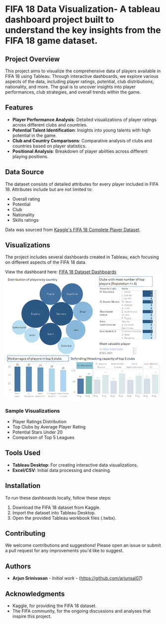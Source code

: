 # FIFA 18 Data Visualization- A tableau dashboard project built to understand the key insights from the FIFA 18 game dataset.

## Project Overview

This project aims to visualize the comprehensive data of players available in FIFA 18 using Tableau. Through interactive dashboards, we explore various aspects of the data, including player ratings, potential, club distributions, nationality, and more. The goal is to uncover insights into player performances, club strategies, and overall trends within the game.

## Features

- **Player Performance Analysis**: Detailed visualizations of player ratings across different clubs and countries.
- **Potential Talent Identification**: Insights into young talents with high potential in the game.
- **Club and Country Comparisons**: Comparative analysis of clubs and countries based on player statistics.
- **Positional Analysis**: Breakdown of player abilities across different playing positions.

## Data Source

The dataset consists of detailed attributes for every player included in FIFA 18. Attributes include but are not limited to:

- Overall rating
- Potential
- Club
- Nationality
- Skills ratings

Data was sourced from [Kaggle's FIFA 18 Complete Player Dataset](https://www.kaggle.com/thec03u5/fifa-18-demo-player-dataset).

## Visualizations

The project includes several dashboards created in Tableau, each focusing on different aspects of the FIFA 18 data. 

View the dashboard here: [FIFA 18 Dataset Dashboards](https://github.com/arjunsai07/Tableau--FIFA-18-Game-analysis/blob/7c601350ddfcb0bf570172b66f3934088815d866/Dashboard-FIFA%2018.png)
![Alt text for the image](https://github.com/arjunsai07/Tableau--FIFA-18-Game-analysis/blob/7c601350ddfcb0bf570172b66f3934088815d866/Dashboard-FIFA%2018.png "Optional title attribute")

### Sample Visualizations

- Player Ratings Distribution
- Top Clubs by Average Player Rating
- Potential Stars Under 20
- Comparison of Top 5 Leagues

## Tools Used

- **Tableau Desktop**: For creating interactive data visualizations.
- **Excel/CSV**: Initial data processing and cleaning.

## Installation

To run these dashboards locally, follow these steps:

1. Download the FIFA 18 dataset from Kaggle.
2. Import the dataset into Tableau Desktop.
3. Open the provided Tableau workbook files (.twbx).

## Contributing

We welcome contributions and suggestions! Please open an issue or submit a pull request for any improvements you'd like to suggest.

## Authors

- **Arjun Srinivasan** - *Initial work* - (https://github.com/arjunsai07)

## Acknowledgments

- Kaggle, for providing the FIFA 18 dataset.
- The FIFA community, for the ongoing discussions and analyses that inspire this project.



